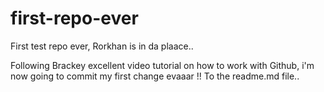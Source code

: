 # first-repo-ever
First test repo ever, Rorkhan is in da plaace..

Following Brackey excellent video tutorial on how to work with Github, i'm now going to commit my first change evaaar !! To the readme.md file..
